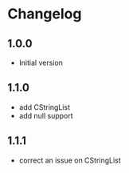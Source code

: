 # Changelog

## 1.0.0

- Initial version
 
## 1.1.0
- add CStringList 
- add null support 

## 1.1.1
- correct an issue on CStringList 